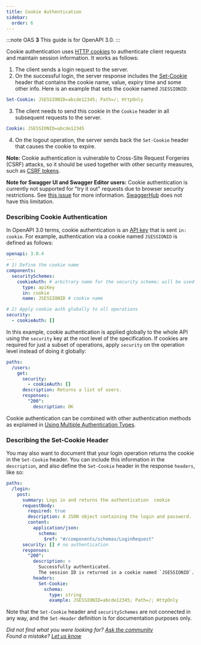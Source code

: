 ```yaml
---
title: Cookie Authentication
sidebar:
  order: 6
---
```


:::note
OAS **3** This guide is for OpenAPI 3.0.
:::

Cookie authentication uses [HTTP cookies](https://developer.mozilla.org/en-US/docs/Web/HTTP/Cookies) to authenticate client requests and maintain session information. It works as follows:

1.  The client sends a login request to the server.
2.  On the successful login, the server response includes the [Set-Cookie](https://developer.mozilla.org/en-US/docs/Web/HTTP/Headers/Set-Cookie) header that contains the cookie name, value, expiry time and some other info. Here is an example that sets the cookie named `JSESSIONID`:

```yaml
Set-Cookie: JSESSIONID=abcde12345; Path=/; HttpOnly
```

3.  The client needs to send this cookie in the `Cookie` header in all subsequent requests to the server.

```yaml
Cookie: JSESSIONID=abcde12345
```

4.  On the logout operation, the server sends back the `Set-Cookie` header that causes the cookie to expire.

**Note:** Cookie authentication is vulnerable to Cross-Site Request Forgeries (CSRF) attacks, so it should be used together with other security measures, such as [CSRF tokens](https://en.wikipedia.org/wiki/Cross-site_request_forgery#Prevention).

**Note for Swagger UI and Swagger Editor users:** Cookie authentication is currently not supported for "try it out" requests due to browser security restrictions. See [this issue](https://github.com/swagger-api/swagger-js/issues/1163) for more information. [SwaggerHub](https://swagger.io/tools/swaggerhub/) does not have this limitation.

### Describing Cookie Authentication

In OpenAPI 3.0 terms, cookie authentication is an [API key](/docs/specification/authentication/api-keys/) that is sent `in: cookie`. For example, authentication via a cookie named `JSESSIONID` is defined as follows:

```yaml
openapi: 3.0.4
---
# 1) Define the cookie name
components:
  securitySchemes:
    cookieAuth: # arbitrary name for the security scheme; will be used in the "security" key later
      type: apiKey
      in: cookie
      name: JSESSIONID # cookie name

# 2) Apply cookie auth globally to all operations
security:
  - cookieAuth: []
```

In this example, cookie authentication is applied globally to the whole API using the `security` key at the root level of the specification. If cookies are required for just a subset of operations, apply `security` on the operation level instead of doing it globally:

```yaml
paths:
  /users:
    get:
      security:
        - cookieAuth: []
      description: Returns a list of users.
      responses:
        "200":
          description: OK
```

Cookie authentication can be combined with other authentication methods as explained in [Using Multiple Authentication Types](/docs/specification/authentication/#multiple).

### Describing the Set-Cookie Header

You may also want to document that your login operation returns the cookie in the `Set-Cookie` header. You can include this information in the `description`, and also define the `Set-Cookie` header in the response `headers`, like so:

```yaml
paths:
  /login:
    post:
      summary: Logs in and returns the authentication  cookie
      requestBody:
        required: true
        description: A JSON object containing the login and password.
        content:
          application/json:
            schema:
              $ref: "#/components/schemas/LoginRequest"
      security: [] # no authentication
      responses:
        "200":
          description: >
            Successfully authenticated.
            The session ID is returned in a cookie named `JSESSIONID`. You need to include this cookie in subsequent requests.
          headers:
            Set-Cookie:
              schema:
                type: string
                example: JSESSIONID=abcde12345; Path=/; HttpOnly
```

Note that the `Set-Cookie` header and `securitySchemes` are not connected in any way, and the `Set-Header` definition is for documentation purposes only.

_Did not find what you were looking for? [Ask the community](https://community.smartbear.com/t5/Swagger-Open-Source-Tools/bd-p/SwaggerOSTools)  
Found a mistake? [Let us know](https://github.com/swagger-api/swagger.io/issues)_
